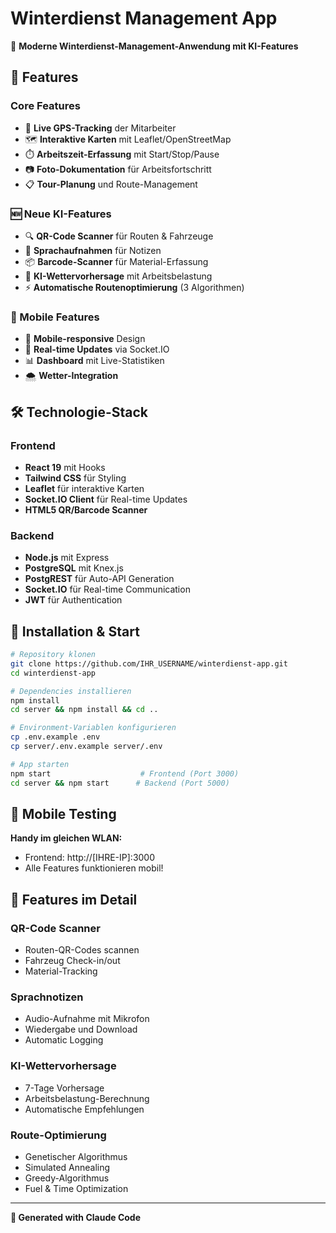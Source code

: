 # Winterdienst Management App

🚀 **Moderne Winterdienst-Management-Anwendung mit KI-Features**

## 🌟 Features

### Core Features
- 📍 **Live GPS-Tracking** der Mitarbeiter
- 🗺️ **Interaktive Karten** mit Leaflet/OpenStreetMap  
- ⏱️ **Arbeitszeit-Erfassung** mit Start/Stop/Pause
- 📷 **Foto-Dokumentation** für Arbeitsfortschritt
- 📋 **Tour-Planung** und Route-Management

### 🆕 Neue KI-Features  
- 🔍 **QR-Code Scanner** für Routen & Fahrzeuge
- 🎤 **Sprachaufnahmen** für Notizen
- 📦 **Barcode-Scanner** für Material-Erfassung  
- 🧠 **KI-Wettervorhersage** mit Arbeitsbelastung
- ⚡ **Automatische Routenoptimierung** (3 Algorithmen)

### 📱 Mobile Features
- 📱 **Mobile-responsive** Design
- 🔄 **Real-time Updates** via Socket.IO
- 📊 **Dashboard** mit Live-Statistiken
- 🌨️ **Wetter-Integration**

## 🛠️ Technologie-Stack

### Frontend
- **React 19** mit Hooks
- **Tailwind CSS** für Styling  
- **Leaflet** für interaktive Karten
- **Socket.IO Client** für Real-time Updates
- **HTML5 QR/Barcode Scanner**

### Backend  
- **Node.js** mit Express
- **PostgreSQL** mit Knex.js
- **PostgREST** für Auto-API Generation
- **Socket.IO** für Real-time Communication
- **JWT** für Authentication

## 🚀 Installation & Start

```bash
# Repository klonen
git clone https://github.com/IHR_USERNAME/winterdienst-app.git
cd winterdienst-app

# Dependencies installieren
npm install
cd server && npm install && cd ..

# Environment-Variablen konfigurieren
cp .env.example .env
cp server/.env.example server/.env

# App starten
npm start                    # Frontend (Port 3000)
cd server && npm start      # Backend (Port 5000)
```

## 📱 Mobile Testing

**Handy im gleichen WLAN:**
- Frontend: http://[IHRE-IP]:3000  
- Alle Features funktionieren mobil!

## 🎯 Features im Detail

### QR-Code Scanner
- Routen-QR-Codes scannen
- Fahrzeug Check-in/out
- Material-Tracking

### Sprachnotizen  
- Audio-Aufnahme mit Mikrofon
- Wiedergabe und Download
- Automatic Logging

### KI-Wettervorhersage
- 7-Tage Vorhersage
- Arbeitsbelastung-Berechnung  
- Automatische Empfehlungen

### Route-Optimierung
- Genetischer Algorithmus
- Simulated Annealing  
- Greedy-Algorithmus
- Fuel & Time Optimization

---

**🤖 Generated with Claude Code**

